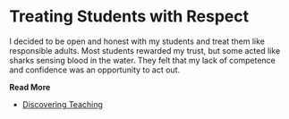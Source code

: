 # Treating Students with Respect

I decided to be open and honest with my students and treat them like responsible adults. Most
students rewarded my trust, but some acted like sharks sensing blood in the water. They felt that
my lack of competence and confidence was an opportunity to act out.

**Read More**

* [Discovering Teaching](https://shrinking-world.com/blog/Teaching)

